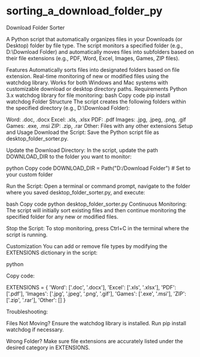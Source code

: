 # sorting_a_download_folder_py
Download Folder Sorter

A Python script that automatically organizes files in your Downloads (or Desktop) folder by file type. The script monitors a specified folder (e.g., D:\Download Folder) and automatically moves files into subfolders based on their file extensions (e.g., PDF, Word, Excel, Images, Games, ZIP files).

Features
Automatically sorts files into designated folders based on file extension.
Real-time monitoring of new or modified files using the watchdog library.
Works for both Windows and Mac systems with customizable download or desktop directory paths.
Requirements
Python 3.x
watchdog library for file monitoring:
bash
Copy code
pip install watchdog
Folder Structure
The script creates the following folders within the specified directory (e.g., D:\Download Folder):


Word: .doc, .docx
Excel: .xls, .xlsx
PDF: .pdf
Images: .jpg, .jpeg, .png, .gif
Games: .exe, .msi
ZIP: .zip, .rar
Other: Files with any other extensions
Setup and Usage
Download the Script: Save the Python script file as desktop_folder_sorter.py.

Update the Download Directory: In the script, update the path DOWNLOAD_DIR to the folder you want to monitor:


python
Copy code
DOWNLOAD_DIR = Path("D:/Download Folder")  # Set to your custom folder

Run the Script: Open a terminal or command prompt, navigate to the folder where you saved desktop_folder_sorter.py, and execute:


bash
Copy code
python desktop_folder_sorter.py
Continuous Monitoring: The script will initially sort existing files and then continue monitoring the specified folder for any new or modified files.

Stop the Script: To stop monitoring, press Ctrl+C in the terminal where the script is running.

Customization
You can add or remove file types by modifying the EXTENSIONS dictionary in the script:

python

Copy code:

EXTENSIONS = {
    'Word': ['.doc', '.docx'],
    'Excel': ['.xls', '.xlsx'],
    'PDF': ['.pdf'],
    'Images': ['.jpg', '.jpeg', '.png', '.gif'],
    'Games': ['.exe', '.msi'],
    'ZIP': ['.zip', '.rar'],
    'Other': []
}

Troubleshooting:

Files Not Moving? Ensure the watchdog library is installed. Run pip install watchdog if necessary.

Wrong Folder? Make sure file extensions are accurately listed under the desired category in EXTENSIONS.
